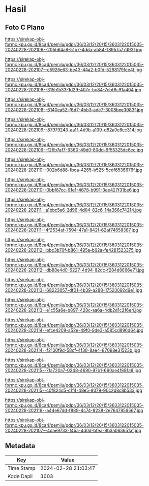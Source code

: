 # Hasil

## Foto C Plano

https://sirekap-obj-formc.kpu.go.id/8ca4/pemilu/pdpr/36/03/12/20/15/3603122015035-20240228-202106--205b64a6-51b7-4dda-ab84-18957a77d93f.jpg

https://sirekap-obj-formc.kpu.go.id/8ca4/pemilu/pdpr/36/03/12/20/15/3603122015035-20240228-202107--c5926e63-be43-44a2-b0fd-5298179fce4f.jpg

https://sirekap-obj-formc.kpu.go.id/8ca4/pemilu/pdpr/36/03/12/20/15/3603122015035-20240228-202108--315b1b33-1d29-407e-bc84-7cbf6c91a404.jpg

https://sirekap-obj-formc.kpu.go.id/8ca4/pemilu/pdpr/36/03/12/20/15/3603122015035-20240228-202108--6140ea52-f6d7-4bb3-adc7-3008bee3083f.jpg

https://sirekap-obj-formc.kpu.go.id/8ca4/pemilu/pdpr/36/03/12/20/15/3603122015035-20240228-202109--87979243-aa1f-4d9b-a109-d82a0e6ec314.jpg

https://sirekap-obj-formc.kpu.go.id/8ca4/pemilu/pdpr/36/03/12/20/15/3603122015035-20240228-202109--f26b7af7-6360-49d0-80dd-6f55325dc6cc.jpg

https://sirekap-obj-formc.kpu.go.id/8ca4/pemilu/pdpr/36/03/12/20/15/3603122015035-20240228-202110--002b6d88-fbca-4265-b525-5cdf6536676f.jpg

https://sirekap-obj-formc.kpu.go.id/8ca4/pemilu/pdpr/36/03/12/20/15/3603122015035-20240228-202110--0bbf87cc-91e1-4678-b991-3ee427f31be6.jpg

https://sirekap-obj-formc.kpu.go.id/8ca4/pemilu/pdpr/36/03/12/20/15/3603122015035-20240228-202111--a1bbc5e6-2d96-4d04-82c6-14a366c74214.jpg

https://sirekap-obj-formc.kpu.go.id/8ca4/pemilu/pdpr/36/03/12/20/15/3603122015035-20240228-202111--4f2534af-7594-47a1-842f-62af74658387.jpg

https://sirekap-obj-formc.kpu.go.id/8ca4/pemilu/pdpr/36/03/12/20/15/3603122015035-20240228-202112--bbc3b70f-b861-495a-b62a-fe4281523375.jpg

https://sirekap-obj-formc.kpu.go.id/8ca4/pemilu/pdpr/36/03/12/20/15/3603122015035-20240228-202112--db88e4d0-6227-4d94-82dc-f284d8866e71.jpg

https://sirekap-obj-formc.kpu.go.id/8ca4/pemilu/pdpr/36/03/12/20/15/3603122015035-20240228-202113--68223057-df01-4b39-a288-17520092d9e1.jpg

https://sirekap-obj-formc.kpu.go.id/8ca4/pemilu/pdpr/36/03/12/20/15/3603122015035-20240228-202113--e1c55a6e-b897-428c-aa6a-4db2d1c216e4.jpg

https://sirekap-obj-formc.kpu.go.id/8ca4/pemilu/pdpr/36/03/12/20/15/3603122015035-20240228-202114--efce4209-a52e-49f0-9de3-a585cd896d64.jpg

https://sirekap-obj-formc.kpu.go.id/8ca4/pemilu/pdpr/36/03/12/20/15/3603122015035-20240228-202114--f2130f9d-58cf-4f30-8ae4-87098e31523b.jpg

https://sirekap-obj-formc.kpu.go.id/8ca4/pemilu/pdpr/36/03/12/20/15/3603122015035-20240228-202115--7fa720a7-0248-4690-97b1-690ae4f891a8.jpg

https://sirekap-obj-formc.kpu.go.id/8ca4/pemilu/pdpr/36/03/12/20/15/3603122015035-20240228-202115--c0f824d5-c1f4-48e5-8079-90c2d8c8b533.jpg

https://sirekap-obj-formc.kpu.go.id/8ca4/pemilu/pdpr/36/03/12/20/15/3603122015035-20240228-202116--a44e67dd-f889-4c74-8238-2e7647856567.jpg

https://sirekap-obj-formc.kpu.go.id/8ca4/pemilu/pdpr/36/03/12/20/15/3603122015035-20240228-202107--4dae9733-f45a-4d0d-bfea-8b3a063651af.jpg


## Metadata

| Key        | Value               |
| ---------- | ------------------- |
| Time Stamp | 2024-02-28 21:03:47 |
| Kode Dapil | 3603                |



